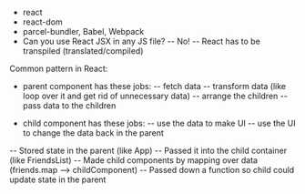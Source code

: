 - react
- react-dom
- parcel-bundler, Babel, Webpack
- Can you use React JSX in any JS file?
-- No!
-- React has to be transpiled (translated/compiled)


Common pattern in React:
- parent component has these jobs:
-- fetch data
-- transform data (like loop over it and get rid of unnecessary data)
-- arrange the children
-- pass data to the children

- child component has these jobs:
-- use the data to make UI
-- use the UI to change the data back in the parent



-- Stored state in the parent (like App)
-- Passed it into the child container (like FriendsList)
-- Made child components by mapping over data (friends.map --> childComponent)
-- Passed down a function so child could update state in the parent
